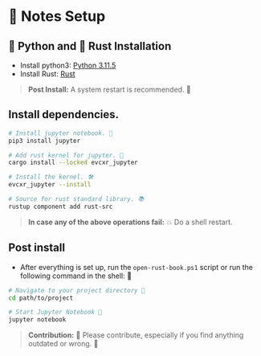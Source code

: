 # 📝 Notes Setup
## 🐍 Python and 🦀 Rust Installation
- Install python3: [Python 3.11.5](https://www.python.org/ftp/python/3.11.5/python-3.11.5-amd64.exe)
- Install Rust: [Rust](https://www.rust-lang.org/tools/install)

> **Post Install:** A system restart is recommended. 🔄

## Install dependencies.
```sh
# Install jupyter notebook. 📓
pip3 install jupyter

# Add rust kernel for jupyter. 🦀
cargo install --locked evcxr_jupyter

# Install the kernel. 🛠️
evcxr_jupyter --install

# Source for rust standard library. 📚
rustup component add rust-src
```

> **In case any of the above operations fail:** 💥 Do a shell restart.

## Post install
- After everything is set up, run the `open-rust-book.ps1` script or run the following command in the shell: 🚀

```sh
# Navigate to your project directory 📁
cd path/to/project

# Start Jupyter Notebook 📓
jupyter notebook
```

> **Contribution:** 🤝 Please contribute, especially if you find anything outdated or wrong. 🙌

